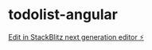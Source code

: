 # todolist-angular

[Edit in StackBlitz next generation editor ⚡️](https://stackblitz.com/~/github.com/Xiao-Wan-Lin/todolist-angular)
